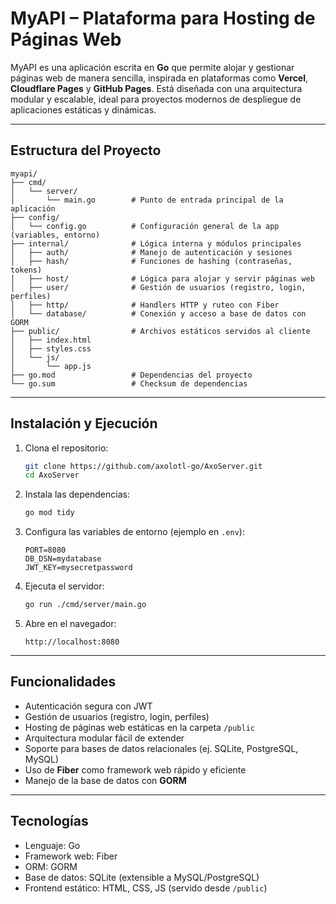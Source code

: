 # MyAPI – Plataforma para Hosting de Páginas Web

MyAPI es una aplicación escrita en **Go** que permite alojar y gestionar páginas web de manera sencilla, inspirada en plataformas como **Vercel**, **Cloudflare Pages** y **GitHub Pages**.
Está diseñada con una arquitectura modular y escalable, ideal para proyectos modernos de despliegue de aplicaciones estáticas y dinámicas.

---

## Estructura del Proyecto

```
myapi/
├── cmd/
│   └── server/
│       └── main.go        # Punto de entrada principal de la aplicación
├── config/
│   └── config.go          # Configuración general de la app (variables, entorno)
├── internal/              # Lógica interna y módulos principales
│   ├── auth/              # Manejo de autenticación y sesiones
│   ├── hash/              # Funciones de hashing (contraseñas, tokens)
│   ├── host/              # Lógica para alojar y servir páginas web
│   ├── user/              # Gestión de usuarios (registro, login, perfiles)
│   ├── http/              # Handlers HTTP y ruteo con Fiber
│   └── database/          # Conexión y acceso a base de datos con GORM
├── public/                # Archivos estáticos servidos al cliente
│   ├── index.html
│   ├── styles.css
│   └── js/
│       └── app.js
├── go.mod                 # Dependencias del proyecto
└── go.sum                 # Checksum de dependencias
```

---

## Instalación y Ejecución

1. Clona el repositorio:

   ```bash
   git clone https://github.com/axolotl-go/AxoServer.git
   cd AxoServer
   ```

2. Instala las dependencias:

   ```bash
   go mod tidy
   ```

3. Configura las variables de entorno (ejemplo en `.env`):

   ```env
   PORT=8080
   DB_DSN=mydatabase
   JWT_KEY=mysecretpassword
   ```

4. Ejecuta el servidor:

   ```bash
   go run ./cmd/server/main.go
   ```

5. Abre en el navegador:

   ```
   http://localhost:8080
   ```

---

## Funcionalidades

* Autenticación segura con JWT
* Gestión de usuarios (registro, login, perfiles)
* Hosting de páginas web estáticas en la carpeta `/public`
* Arquitectura modular fácil de extender
* Soporte para bases de datos relacionales (ej. SQLite, PostgreSQL, MySQL)
* Uso de **Fiber** como framework web rápido y eficiente
* Manejo de la base de datos con **GORM**

---

## Tecnologías

* Lenguaje: Go
* Framework web: Fiber
* ORM: GORM
* Base de datos: SQLite (extensible a MySQL/PostgreSQL)
* Frontend estático: HTML, CSS, JS (servido desde `/public`)
